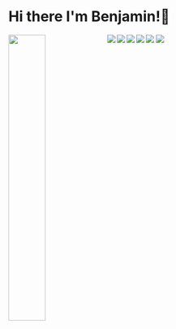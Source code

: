 # Hi there I'm Benjamin!👋

<img align="left" width="38%" src="https://github-readme-stats.vercel.app/api/top-langs/?username=BenjaminKoshyBiju&hide=css,html,less,hack,handlebars,SCSS&layout=compact" />


<img align="left"  src="https://img.shields.io/badge/django-%23092E20.svg?style=for-the-badge&logo=django&logoColor=white"/>
<img align="left"  src="https://img.shields.io/badge/node.js-6DA55F?style=for-the-badge&logo=node.js&logoColor=white"/>
<img align="left"  src="https://img.shields.io/badge/AWS-%23FF9900.svg?style=for-the-badge&logo=amazon-aws&logoColor=white"/>
<img   src="https://img.shields.io/badge/typescript-%23007ACC.svg?style=for-the-badge&logo=typescript&logoColor=white"/>
<img   src="https://img.shields.io/badge/MongoDB-%234ea94b.svg?style=for-the-badge&logo=mongodb&logoColor=white"/>
<img   src="https://img.shields.io/badge/javascript-%23323330.svg?style=for-the-badge&logo=javascript&logoColor=%23F7DF1E"/>



